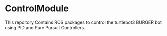 # ControlModule

This repoitory Contains ROS packages to control the turtlebot3 BURGER bot using PID and Pure Pursuit Controllers.
